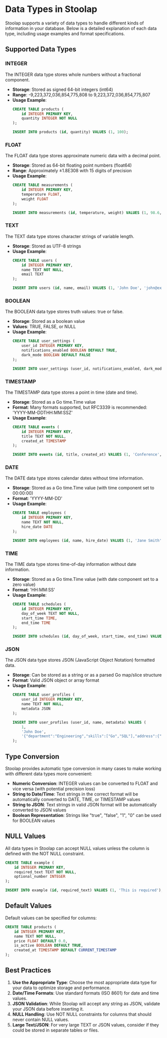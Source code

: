 # Data Types in Stoolap

Stoolap supports a variety of data types to handle different kinds of information in your database. Below is a detailed explanation of each data type, including usage examples and format specifications.

## Supported Data Types

### INTEGER

The INTEGER data type stores whole numbers without a fractional component.

- **Storage**: Stored as signed 64-bit integers (int64)
- **Range**: -9,223,372,036,854,775,808 to 9,223,372,036,854,775,807
- **Usage Example**:
  ```sql
  CREATE TABLE products (
      id INTEGER PRIMARY KEY,
      quantity INTEGER NOT NULL
  );
  
  INSERT INTO products (id, quantity) VALUES (1, 100);
  ```

### FLOAT

The FLOAT data type stores approximate numeric data with a decimal point.

- **Storage**: Stored as 64-bit floating point numbers (float64)
- **Range**: Approximately ±1.8E308 with 15 digits of precision
- **Usage Example**:
  ```sql
  CREATE TABLE measurements (
      id INTEGER PRIMARY KEY,
      temperature FLOAT,
      weight FLOAT
  );
  
  INSERT INTO measurements (id, temperature, weight) VALUES (1, 98.6, 72.5);
  ```

### TEXT

The TEXT data type stores character strings of variable length.

- **Storage**: Stored as UTF-8 strings
- **Usage Example**:
  ```sql
  CREATE TABLE users (
      id INTEGER PRIMARY KEY,
      name TEXT NOT NULL,
      email TEXT
  );
  
  INSERT INTO users (id, name, email) VALUES (1, 'John Doe', 'john@example.com');
  ```

### BOOLEAN

The BOOLEAN data type stores truth values: true or false.

- **Storage**: Stored as a boolean value
- **Values**: TRUE, FALSE, or NULL
- **Usage Example**:
  ```sql
  CREATE TABLE user_settings (
      user_id INTEGER PRIMARY KEY,
      notifications_enabled BOOLEAN DEFAULT TRUE,
      dark_mode BOOLEAN DEFAULT FALSE
  );
  
  INSERT INTO user_settings (user_id, notifications_enabled, dark_mode) VALUES (1, TRUE, FALSE);
  ```

### TIMESTAMP

The TIMESTAMP data type stores a point in time (date and time).

- **Storage**: Stored as a Go time.Time value
- **Format**: Many formats supported, but RFC3339 is recommended: 'YYYY-MM-DDTHH:MM:SSZ'
- **Usage Example**:
  ```sql
  CREATE TABLE events (
      id INTEGER PRIMARY KEY,
      title TEXT NOT NULL,
      created_at TIMESTAMP
  );
  
  INSERT INTO events (id, title, created_at) VALUES (1, 'Conference', '2023-05-15T14:30:00Z');
  ```

### DATE

The DATE data type stores calendar dates without time information.

- **Storage**: Stored as a Go time.Time value (with time component set to 00:00:00)
- **Format**: 'YYYY-MM-DD'
- **Usage Example**:
  ```sql
  CREATE TABLE employees (
      id INTEGER PRIMARY KEY,
      name TEXT NOT NULL,
      hire_date DATE
  );
  
  INSERT INTO employees (id, name, hire_date) VALUES (1, 'Jane Smith', '2023-05-15');
  ```

### TIME

The TIME data type stores time-of-day information without date information.

- **Storage**: Stored as a Go time.Time value (with date component set to a zero value)
- **Format**: 'HH:MM:SS'
- **Usage Example**:
  ```sql
  CREATE TABLE schedules (
      id INTEGER PRIMARY KEY,
      day_of_week TEXT NOT NULL,
      start_time TIME,
      end_time TIME
  );
  
  INSERT INTO schedules (id, day_of_week, start_time, end_time) VALUES (1, 'Monday', '09:00:00', '17:00:00');
  ```

### JSON

The JSON data type stores JSON (JavaScript Object Notation) formatted data.

- **Storage**: Can be stored as a string or as a parsed Go map/slice structure
- **Format**: Valid JSON object or array format
- **Usage Example**:
  ```sql
  CREATE TABLE user_profiles (
      user_id INTEGER PRIMARY KEY,
      name TEXT NOT NULL,
      metadata JSON
  );
  
  INSERT INTO user_profiles (user_id, name, metadata) VALUES (
      1, 
      'John Doe', 
      '{"department":"Engineering","skills":["Go","SQL"],"address":{"city":"New York","zip":"10001"}}'
  );
  ```

## Type Conversion

Stoolap provides automatic type conversion in many cases to make working with different data types more convenient:

- **Numeric Conversion**: INTEGER values can be converted to FLOAT and vice versa (with potential precision loss)
- **String to Date/Time**: Text strings in the correct format will be automatically converted to DATE, TIME, or TIMESTAMP values
- **String to JSON**: Text strings in valid JSON format will be automatically converted to JSON values
- **Boolean Representation**: Strings like "true", "false", "1", "0" can be used for BOOLEAN values

## NULL Values

All data types in Stoolap can accept NULL values unless the column is defined with the NOT NULL constraint.

```sql
CREATE TABLE example (
    id INTEGER PRIMARY KEY,
    required_text TEXT NOT NULL,
    optional_number INTEGER
);

INSERT INTO example (id, required_text) VALUES (1, 'This is required'); -- optional_number is NULL
```

## Default Values

Default values can be specified for columns:

```sql
CREATE TABLE products (
    id INTEGER PRIMARY KEY,
    name TEXT NOT NULL,
    price FLOAT DEFAULT 0.0,
    is_active BOOLEAN DEFAULT TRUE,
    created_at TIMESTAMP DEFAULT CURRENT_TIMESTAMP
);
```

## Best Practices

1. **Use the Appropriate Type**: Choose the most appropriate data type for your data to optimize storage and performance.
2. **Date/Time Formats**: Use standard formats (ISO 8601) for date and time values.
3. **JSON Validation**: While Stoolap will accept any string as JSON, validate your JSON data before inserting it.
4. **NULL Handling**: Use NOT NULL constraints for columns that should never contain NULL values.
5. **Large Text/JSON**: For very large TEXT or JSON values, consider if they could be stored in separate tables or files.